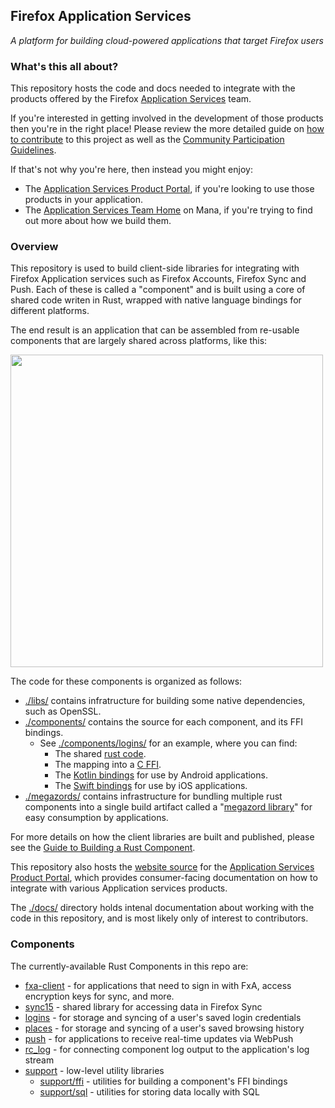 ## Firefox Application Services

_A platform for building cloud-powered applications that target Firefox users_

### What's this all about?

This repository hosts the code and docs needed to integrate with the products offered by the Firefox
[Application Services](https://mana.mozilla.org/wiki/display/CLOUDSERVICES/Application+Services+Home)
team.

If you're interested in getting involved in the development of those products
then you're in the right place! Please review the more detailed guide on
[how to contribute](docs/contributing.md) to this project as well as
the [Community Participation Guidelines](https://www.mozilla.org/en-US/about/governance/policies/participation/).

If that's not why you're here, then instead you might enjoy:

* The [Application Services Product
  Portal](https://mozilla.github.io/application-services/), if you're looking to
  use those products in your application.
* The [Application Services Team Home](https://mana.mozilla.org/wiki/display/CLOUDSERVICES/Application+Services+Home)
  on Mana, if you're trying to find out more about how we build them.


### Overview

This repository is used to build client-side libraries for integrating with
Firefox Application services such as Firefox Accounts, Firefox Sync and Push.
Each of these is called a "component" and is built using a core of shared code
writen in Rust, wrapped with native language bindings for different platforms.

The end result is an application that can be assembled from re-usable components
that are largely shared across platforms, like this:

<img src="https://www.lucidchart.com/publicSegments/view/99d1529a-585a-4f43-bfe8-26ba82f3db51/image.png" width="500" />

The code for these components is organized as follows:

* [./libs/](libs) contains infratructure for building some native dependencies,
  such as OpenSSL.
* [./components/](components) contains the source for each component, and its
  FFI bindings.
  * See [./components/logins/](components/logins) for an example, where you can
    find:
    * The shared [rust code](components/logins/src).
    * The mapping into a [C FFI](components/logins/ffi).
    * The [Kotlin bindings](components/logins/android) for use by Android
      applications.
    * The [Swift bindings](components/logins/ios) for use by iOS applications.
* [./megazords/](megazords) contains infrastructure for bundling multiple rust
  components into a single build artifact called a
  "[megazord library](https://github.com/mozilla/application-services/blob/master/docs/applications/consuming-megazord-libraries.md)"
  for easy consumption by applications.

For more details on how the client libraries are built and published, please see
the [Guide to Building a Rust Component](docs/howto/building-a-rust-component.md).

This repository also hosts the [website source](website) for the [Application
Services Product Portal](https://mozilla.github.io/application-services/), which
provides consumer-facing documentation on how to integrate with various
Application services products.

The [./docs/](docs) directory holds intenal documentation about working with the
code in this repository, and is most likely only of interest to contributors.

### Components

The currently-available Rust Components in this repo are:

* [fxa-client](components/fxa-client) - for applications that need to sign in
  with FxA, access encryption keys for sync, and more.
* [sync15](components/sync15) - shared library for accessing data in Firefox
  Sync
* [logins](components/logins) - for storage and syncing of a user's saved login
  credentials
* [places](components/places) - for storage and syncing of a user's saved
  browsing history
* [push](components/push) - for applications to receive real-time updates via
  WebPush
* [rc_log](components/rc_log) - for connecting component log output to the
  application's log stream
* [support](components/support) - low-level utility libraries
  * [support/ffi](components/support/ffi) - utilities for building a component's
    FFI bindings
  * [support/sql](components/support/sql) - utilities for storing data locally
    with SQL
